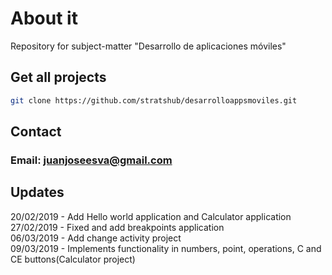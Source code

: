 # About it
Repository for subject-matter "Desarrollo de aplicaciones móviles"

## Get all projects
```bash
git clone https://github.com/stratshub/desarrolloappsmoviles.git
```

## Contact
### Email: juanjoseesva@gmail.com

## Updates
20/02/2019 - Add Hello world application and Calculator application  
27/02/2019 - Fixed and add breakpoints application  
06/03/2019 - Add change activity project  
09/03/2019 - Implements functionality in numbers, point, operations, C and CE buttons(Calculator project)
